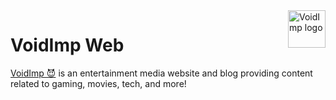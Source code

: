 <a href="https://www.voidimp.com/">
  <picture>
    <source media="(prefers-color-scheme: dark)" srcset="https://www.voidimp.com/logos/voidimp-logo-word-dark-512w.png">
    <img src="https://www.voidimp.com/logos/voidimp-logo-word-light-512w.png" alt="VoidImp logo" title="VoidImp" align="right" height="60">
  </picture>
</a>

# VoidImp Web

[VoidImp 😈](https://www.voidimp.com/) is an entertainment media website and blog providing content related to gaming, movies, tech, and more!
